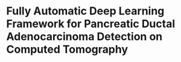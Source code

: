# Fully Automatic Deep Learning Framework for Pancreatic Ductal Adenocarcinoma Detection on Computed Tomography

